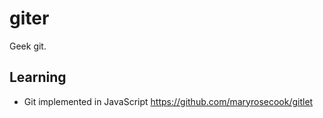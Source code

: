 giter
=====
Geek git.

## Learning
* Git implemented in JavaScript https://github.com/maryrosecook/gitlet
